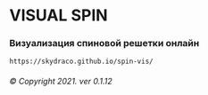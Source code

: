 # VISUAL SPIN 
### Визуализация спиновой решетки онлайн
    https://skydraco.github.io/spin-vis/

###### © Copyright 2021. ver 0.1.12